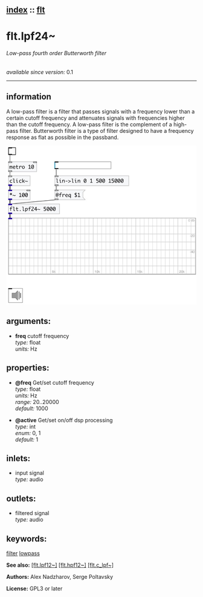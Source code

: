 [index](index.html) :: [flt](category_flt.html)
---

# flt.lpf24~

###### Low-pass fourth order Butterworth filter

*available since version:* 0.1

---


## information
A low-pass filter is a filter that passes signals with a frequency lower than a
            certain cutoff frequency and attenuates signals with frequencies higher than the cutoff
            frequency. A low-pass filter is the complement of a high-pass filter.
Butterworth filter is a type of filter designed to have a frequency response as
            flat as possible in the passband.



[![example](../examples/img/flt.lpf24~.jpg)](../examples/pd/flt.lpf24~.pd)



## arguments:

* **freq**
cutoff frequency<br>
_type:_ float<br>
_units:_ Hz<br>





## properties:

* **@freq** 
Get/set cutoff frequency<br>
_type:_ float<br>
_units:_ Hz<br>
_range:_ 20..20000<br>
_default:_ 1000<br>

* **@active** 
Get/set on/off dsp processing<br>
_type:_ int<br>
_enum:_ 0, 1<br>
_default:_ 1<br>



## inlets:

* input signal<br>
_type:_ audio



## outlets:

* filtered signal<br>
_type:_ audio



## keywords:

[filter](keywords/filter.html)
[lowpass](keywords/lowpass.html)



**See also:**
[\[flt.lpf12~\]](flt.lpf12~.html)
[\[flt.hpf12~\]](flt.hpf12~.html)
[\[flt.c_lpf~\]](flt.c_lpf~.html)




**Authors:** Alex Nadzharov, Serge Poltavsky




**License:** GPL3 or later





